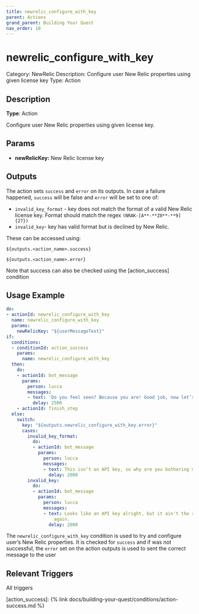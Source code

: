 ```yaml
---
title: newrelic_configure_with_key
parent: Actions
grand_parent: Building Your Quest
nav_order: 10
---
```


# newrelic_configure_with_key

Category: NewRelic
Description: Configure user New Relic properties using given license key
Type: Action

## Description

**Type**: Action

Configure user New Relic properties using given license key.

## Params

- **newRelicKey:** New Relic license key

## Outputs

The action sets `success` and `error` on its outputs. In case a failure happened, `success` will be false and `error` will be set to one of:

- `invalid_key_format` - key does not match the format of a valid New Relic license key. Format should match the regex `(NRAK-[A**-**Z0**-**9]{27})`
- `invalid_key`- key has valid format but is declined by New Relic.

These can be accessed using:

`${outputs.<action_name>.success}`

`${outputs.<action_name>.error}`

Note that success can also be checked using the [action_success] condition

## Usage Example

```yaml
do:
- actionId: newrelic_configure_with_key
  name: newrelic_configure_with_key
  params:
    newRelicKey: "${userMessageText}"
if:
  conditions:
  - conditionId: action_success
    params:
      name: newrelic_configure_with_key
  then:
    do:
    - actionId: bot_message
      params:
        person: lucca
        messages:
        - text: 'Do you feel seen? Because you are! Good job, now let’s move on. '
          delay: 2500
    - actionId: finish_step
  else:
    switch:
      key: "${outputs.newrelic_configure_with_key.error}"
      cases:
        invalid_key_format:
          do:
          - actionId: bot_message
            params:
              person: lucca
              messages:
              - text: This isn’t an API key, so why are you bothering me with it?
                delay: 2000
        invalid_key:
          do:
          - actionId: bot_message
            params:
              person: lucca
              messages:
              - text: Looks like an API key alright, but it ain't the right one. Try
                  again.
                delay: 2000
```

The `newrelic_configure_with_key` condition is used to try and configure user’s New Relic properties. It is checked for `success` and if was not successful, the `error` set on the action outputs is used to sent the correct message to the user

## Relevant Triggers

All triggers

[action_success]: {% link docs/building-your-quest/conditions/action-success.md %}
